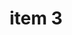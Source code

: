 ---
layout: post
title: "item 3"
title_link: "https://sendy.newgazette.co/w/A4yZPT8lDFIBbkqLkLiVoQ"
---